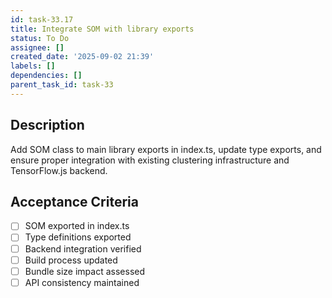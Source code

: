 ```yaml
---
id: task-33.17
title: Integrate SOM with library exports
status: To Do
assignee: []
created_date: '2025-09-02 21:39'
labels: []
dependencies: []
parent_task_id: task-33
---
```


## Description

Add SOM class to main library exports in index.ts, update type exports, and ensure proper integration with existing clustering infrastructure and TensorFlow.js backend.

## Acceptance Criteria

- [ ] SOM exported in index.ts
- [ ] Type definitions exported
- [ ] Backend integration verified
- [ ] Build process updated
- [ ] Bundle size impact assessed
- [ ] API consistency maintained
